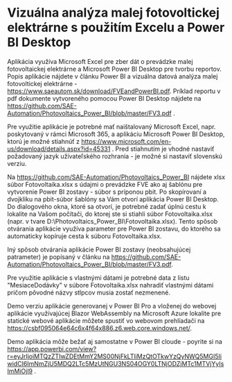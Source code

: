 # Vizuálna analýza malej fotovoltickej elektrárne s použitím Excelu a Power BI Desktop

Aplikácia využíva Microsoft Excel pre zber dát o prevádzke malej fotovoltaickej elektrárne a Microsoft Power BI Desktop pre tvorbu reportov.
Popis aplikácie nájdete v článku Power BI a vizuálna datová analýza malej fotovoltickej elektrárne - https://www.saeautom.sk/download/FVEandPowerBI.pdf. Príklad reportu v pdf dokumente vytvoreného pomocou Power BI Desktop nájdete na  
https://github.com/SAE-Automation/Photovoltaics_Power_BI/blob/master/FV3.pdf .

Pre využitie aplikácie je potrebné mať naištalovaný Microsoft Excel, napr. poskytovaný v rámci Microsoft 365, a aplikáciu Microsoft Power BI Desktop, ktorú je možné stiahnúť z https://www.microsoft.com/en-us/download/details.aspx?id=45331 . Pred stiahnutím je vhodné nastaviť požadovaný jazyk užívateľského rozhrania - je možné si nastaviť slovenskú verziu.

Na https://github.com/SAE-Automation/Photovoltaics_Power_BI nájdete xlsx súbor Fotovoltaika.xlsx s údajmi o prevádzke FVE ako aj šablónu pre vytvorenie Power BI zostavy - súbor s príponou pbit. Po skopírovaní a dvojkliku na pbit-súbor šablóny sa Vám otvorí aplikácia Power BI Desktop. Do dialogového okna, ktoré sa otvorí, je potrebné zadať úplnú cestu k lokalite na Vašom počítači, do ktorej ste si stiahli súbor Fotovoltaika.xlsx (napr. v tvare D:\Photovoltaics_Power_BI\Fotovoltaika.xlsx). Tento spôsob otvárania aplikácie využíva parameter pre Power BI zostavu, do ktorého sa automaticky kopíruje cesta k súboru Fotovoltaika.xlsx. 

Iný spôsob otvárania aplikácie Power BI zostavy (neobsahujúcej patrameter) je popísaný v článku na https://github.com/SAE-Automation/Photovoltaics_Power_BI/blob/master/FV3.pdf. 

Pre využitie aplikácie s vlastnými dátami je potrebné data z listu "MesiaceDodávky" v súbore Fotovoltaika.xlsx nahradiť vlastnými dátami pričom pôvodné názvy stlpcov musia zostať nezmenené.

Demo verziu aplikácie generovanej v Power BI Pro a vloženej do webovej aplikácie využívajúcej Blazor WebAssembly na Microsoft Azure lokalite pre statické webové aplikácie môžete spustiť vo webovom prehlíadači na https://csbf095064e64c6x4f64x886.z6.web.core.windows.net/. 

Demo aplikácia môže bežať aj samostatne v Power BI cloude - poyrite si na https://app.powerbi.com/view?r=eyJrIjoiMTQzZTIwZDEtMmY2MS00NjFkLTliMzQtOTkwYzQyNWQ5MGI5IiwidCI6ImNmZjU5MDQ2LTc5MzUtNGU3NS04OGY0LTNjODZjMTc1MTVjYyIsImMiOjl9 .







